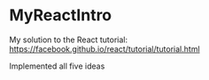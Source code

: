 # MyReactIntro

My solution to the React tutorial: https://facebook.github.io/react/tutorial/tutorial.html

Implemented all five ideas
